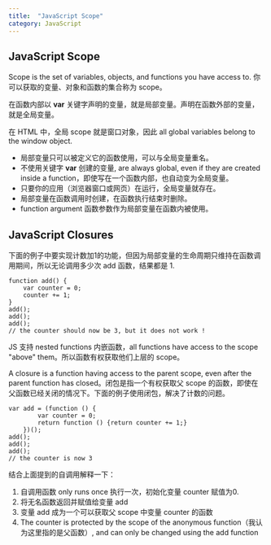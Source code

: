 ```yaml
---
title:  "JavaScript Scope"
category: JavaScript
---
```


## JavaScript Scope

Scope is the set of variables, objects, and functions you have access to. 你可以获取的变量、对象和函数的集合称为 scope。

在函数内部以 **var** 关键字声明的变量，就是局部变量。声明在函数外部的变量，就是全局变量。

在 HTML 中，全局 scope 就是窗口对象，因此 all global variables belong to the window object.

+ 局部变量只可以被定义它的函数使用，可以与全局变量重名。
+ 不使用关键字 **var** 创建的变量, are always global, even if they are created inside a function，即使写在一个函数内部，也自动变为全局变量。
+ 只要你的应用（浏览器窗口或网页）在运行，全局变量就存在。
+ 局部变量在函数调用时创建，在函数执行结束时删除。
+ function argument 函数参数作为局部变量在函数内被使用。

## JavaScript Closures

下面的例子中要实现计数加1的功能，但因为局部变量的生命周期只维持在函数调用期间，所以无论调用多少次 add 函数，结果都是 1.

    function add() {
        var counter = 0;
        counter += 1;
    }
    add();
    add();
    add();
    // the counter should now be 3, but it does not work !

JS 支持 nested functions 内嵌函数，all functions have access to the scope "above" them。所以函数有权获取他们上层的 scope。

A closure is a function having access to the parent scope, even after the parent function has closed。闭包是指一个有权获取父 scope 的函数，即使在父函数已经关闭的情况下。下面的例子使用闭包，解决了计数的问题。

    var add = (function () {
            var counter = 0;
            return function () {return counter += 1;}
        })();
    add();
    add();
    add();
    // the counter is now 3

结合上面提到的自调用解释一下：

1. 自调用函数 only runs once 执行一次，初始化变量 counter 赋值为0.
2. 将无名函数返回并赋值给变量 add
3. 变量 add 成为一个可以获取父 scope 中变量 counter 的函数
4. The counter is protected by the scope of the anonymous function（我认为这里指的是父函数）, and can only be changed using the add function
